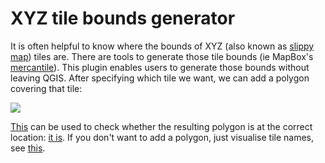 # XYZ tile bounds generator

It is often helpful to know where the bounds of XYZ (also known as [slippy map](https://wiki.openstreetmap.org/wiki/Slippy_map_tilenames)) tiles are.
There are tools to generate those tile bounds (ie MapBox's [mercantile](https://github.com/mapbox/mercantile)). This plugin enables users to generate those bounds without leaving QGIS. After specifying which tile we want, we can add a polygon covering that tile:

![](https://i.imgur.com/tNA0dhD.png)

[This](https://zabop.github.io/tilecalc/3857.html) can be used to check whether the resulting polygon is at the correct location: [it is](https://lp-tools.toolforge.org/misc/bbox.html?sw=58.97266715450148,5.668945312499955&ne=58.99531118795089,5.624999999999965). If you don't want to add a polygon, just visualise tile names, see [this](https://github.com/zabop/tilevis).

